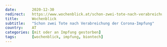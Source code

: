 ```yaml
---
date:       2020-12-30
redirect:   https://www.wochenblick.at/schon-zwei-tote-nach-verabreichung-der-corona-impfung/
title:      Wochenblick
subtitle:   "Schon zwei Tote nach Verabreichung der Corona-Impfung"
country:    AT
categories: [mit oder an Impfung gestorben]
tags:       [wochenblick, impfung, biontech]
---
```

